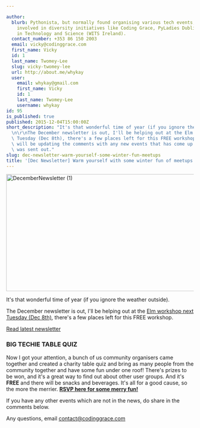 ```yaml
---

author:
  blurb: Pythonista, but normally found organising various tech events, and now heavily
    involved in diversity initiatives like Coding Grace, PyLadies Dublin, and Women
    in Technology and Science (WITS Ireland).
  contact_number: +353 86 150 2003
  email: vicky@codinggrace.com
  first_name: Vicky
  id: 1
  last_name: Twomey-Lee
  slug: vicky-twomey-lee
  url: http://about.me/whykay
  user:
    email: whykay@gmail.com
    first_name: Vicky
    id: 1
    last_name: Twomey-Lee
    username: whykay
id: 95
is_published: true
published: 2015-12-04T15:00:00Z
short_description: "It's that wonderful time of year (if you ignore the weather outside).\r\
  \n\r\nThe December newsletter is out, I'll be helping out at the Elm workshop next\
  \ Tuesday (Dec 8th), there's a few places left for this FREE workshop. I'll/folks\
  \ will be updating the comments with any new events that has come up since the newsletter\
  \ was sent out."
slug: dec-newsletter-warm-yourself-some-winter-fun-meetups
title: '[Dec Newsletter] Warm yourself with some winter fun of meetups'
---
```


<a data-flickr-embed="true"  href="https://www.flickr.com/photos/whykay/23222211300/in/dateposted-public/" title="DecemberNewsletter (1)"><img src="https://farm6.staticflickr.com/5796/23222211300_fb30268fb8_o.png" width="560" height="315" alt="DecemberNewsletter (1)"></a><script async src="//embedr.flickr.com/assets/client-code.js" charset="utf-8"></script>

It's that wonderful time of year (if you ignore the weather outside).

The December newsletter is out, I'll be helping out at the [Elm workshop next Tuesday (Dec 8th)](http://www.meetup.com/Elm-User-Group-Dublin/events/226696855/), there's a few places left for this FREE workshop.

<a href="http://eepurl.com/bHKL5z" class="btn btn-primary" role="button">Read latest newsletter</a>

### BIG TECHIE TABLE QUIZ
Now I got your attention, a bunch of us community organisers came together and created a charity table quiz and bring as many people from the community together and have some fun under one roof! There's prizes to be won, and it's a great way to find out about other user groups. And it's **FREE** and there will be snacks and beverages. It's all for a good cause, so the more the merrier. **[RSVP here for some merry fun!](https://ti.to/irishgeeks/the-night-before-quizmas)**

If you have any other events which are not in the news, do share in the comments below.

Any questions, email <a href="mailto:contact@codinggrace.com">contact@codinggrace.com</a>